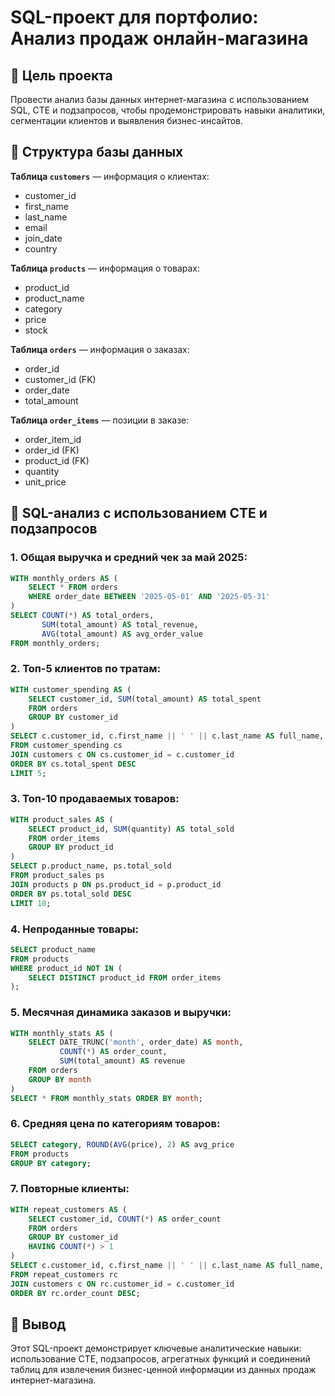 
# SQL-проект для портфолио: Анализ продаж онлайн-магазина

## 📅 Цель проекта
Провести анализ базы данных интернет-магазина с использованием SQL, CTE и подзапросов, чтобы продемонстрировать навыки аналитики, сегментации клиентов и выявления бизнес-инсайтов.

## 📃 Структура базы данных

**Таблица `customers`** — информация о клиентах:
- customer_id
- first_name
- last_name
- email
- join_date
- country

**Таблица `products`** — информация о товарах:
- product_id
- product_name
- category
- price
- stock

**Таблица `orders`** — информация о заказах:
- order_id
- customer_id (FK)
- order_date
- total_amount

**Таблица `order_items`** — позиции в заказе:
- order_item_id
- order_id (FK)
- product_id (FK)
- quantity
- unit_price

## 🔹 SQL-анализ с использованием CTE и подзапросов

### 1. Общая выручка и средний чек за май 2025:
```sql
WITH monthly_orders AS (
    SELECT * FROM orders
    WHERE order_date BETWEEN '2025-05-01' AND '2025-05-31'
)
SELECT COUNT(*) AS total_orders,
       SUM(total_amount) AS total_revenue,
       AVG(total_amount) AS avg_order_value
FROM monthly_orders;
```

### 2. Топ-5 клиентов по тратам:
```sql
WITH customer_spending AS (
    SELECT customer_id, SUM(total_amount) AS total_spent
    FROM orders
    GROUP BY customer_id
)
SELECT c.customer_id, c.first_name || ' ' || c.last_name AS full_name, cs.total_spent
FROM customer_spending cs
JOIN customers c ON cs.customer_id = c.customer_id
ORDER BY cs.total_spent DESC
LIMIT 5;
```

### 3. Топ-10 продаваемых товаров:
```sql
WITH product_sales AS (
    SELECT product_id, SUM(quantity) AS total_sold
    FROM order_items
    GROUP BY product_id
)
SELECT p.product_name, ps.total_sold
FROM product_sales ps
JOIN products p ON ps.product_id = p.product_id
ORDER BY ps.total_sold DESC
LIMIT 10;
```

### 4. Непроданные товары:
```sql
SELECT product_name
FROM products
WHERE product_id NOT IN (
    SELECT DISTINCT product_id FROM order_items
);
```

### 5. Месячная динамика заказов и выручки:
```sql
WITH monthly_stats AS (
    SELECT DATE_TRUNC('month', order_date) AS month,
           COUNT(*) AS order_count,
           SUM(total_amount) AS revenue
    FROM orders
    GROUP BY month
)
SELECT * FROM monthly_stats ORDER BY month;
```

### 6. Средняя цена по категориям товаров:
```sql
SELECT category, ROUND(AVG(price), 2) AS avg_price
FROM products
GROUP BY category;
```

### 7. Повторные клиенты:
```sql
WITH repeat_customers AS (
    SELECT customer_id, COUNT(*) AS order_count
    FROM orders
    GROUP BY customer_id
    HAVING COUNT(*) > 1
)
SELECT c.customer_id, c.first_name || ' ' || c.last_name AS full_name, rc.order_count
FROM repeat_customers rc
JOIN customers c ON rc.customer_id = c.customer_id
ORDER BY rc.order_count DESC;
```

## 📆 Вывод
Этот SQL-проект демонстрирует ключевые аналитические навыки: использование CTE, подзапросов, агрегатных функций и соединений таблиц для извлечения бизнес-ценной информации из данных продаж интернет-магазина.
